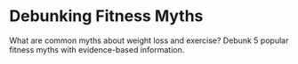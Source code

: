 # Debunking Fitness Myths

What are common myths about weight loss and exercise? Debunk 5 popular fitness myths with evidence-based information.